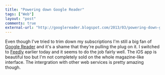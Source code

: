 ```yaml
---
title: "Powering down Google Reader"
tags: ["Web"]
layout: "post"
comments: true
external-url: "http://googlereader.blogspot.com/2013/03/powering-down-google-reader.html"
---
```


Even though I've tried to trim down my subscriptions I'm still a big fan of [Google Reader](ww.google.com/reader) and it's a shame that they're pulling the plug on it. I switched to [Feedly](http://www.feedly.com/home) earlier today and it seems to do the job fairly well. The iOS app is beautiful too but I'm not completely sold on the whole magazine-like interface. The intergration with other web services is pretty amazing though.
